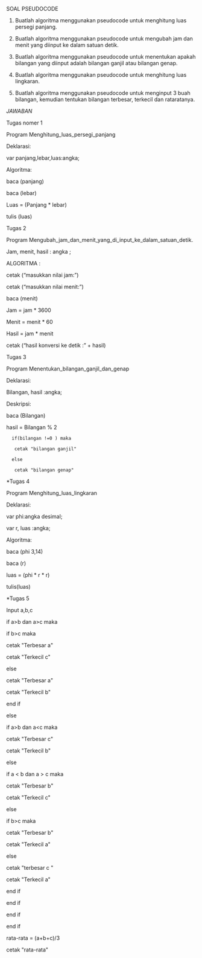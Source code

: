 SOAL PSEUDOCODE

1. Buatlah algoritma menggunakan pseudocode
untuk menghitung luas persegi panjang.

2. Buatlah algoritma menggunakan pseudocode
untuk mengubah jam dan menit yang diinput ke
dalam satuan detik.

3. Buatlah algoritma menggunakan pseudocode
untuk menentukan apakah bilangan yang diinput
adalah bilangan ganjil atau bilangan genap.

4. Buatlah algoritma menggunakan pseudocode
untuk menghitung luas lingkaran.

5. Buatlah algoritma menggunakan pseudocode
untuk menginput 3 buah bilangan, kemudian
tentukan bilangan terbesar, terkecil dan rataratanya.

*JAWABAN*

Tugas nomer 1

Program Menghitung_luas_persegi_panjang

Deklarasi:

var panjang,lebar,luas:angka;

Algoritma:

baca (panjang)

baca (lebar)

Luas = (Panjang * lebar)

tulis (luas)


Tugas 2

Program Mengubah_jam_dan_menit_yang_di_input_ke_dalam_satuan_detik.


Jam, menit, hasil : angka ;

ALGORITMA :

cetak (“masukkan nilai jam:”)

cetak (“masukkan nilai menit:”)

baca (menit)

Jam = jam * 3600

Menit = menit * 60

Hasil = jam * menit

cetak (“hasil konversi ke detik :” + hasil)


Tugas 3

Program Menentukan_bilangan_ganjil_dan_genap

Deklarasi: 

Bilangan, hasil :angka;

Deskripsi: 

baca (Bilangan)

hasil = Bilangan % 2

      if(bilangan !=0 ) maka
       
       cetak "bilangan ganjil" 
       
      else
       
       cetak "bilangan genap"


*Tugas 4

Program Menghitung_luas_lingkaran

Deklarasi:

var phi:angka desimal;

var r, luas :angka;

Algoritma:

baca (phi 3,14)

baca (r)

luas  = (phi * r * r)
 
 tulis(luas)


*Tugas 5 

Input a,b,c

   if a>b dan a>c maka
   
   if b>c maka
   
cetak "Terbesar a"

cetak "Terkecil c"

else 

cetak "Terbesar a"

cetak "Terkecil b"

end if

else 

  if a>b dan a<c maka

cetak "Terbesar c"

cetak "Terkecil b"
                  
else
                  
   if a < b dan a > c maka
   
cetak "Terbesar b"

cetak "Terkecil c"

else

   if b>c maka

cetak "Terbesar b"

cetak "Terkecil a"

else

cetak "terbesar c "

cetak "Terkecil a"

end if

end if

end if

end if

rata-rata = (a+b+c)/3

cetak "rata-rata"

